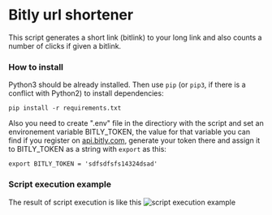 # Bitly url shortener

This script generates a short link (bitlink) to your long link and also counts a number of clicks if given a bitlink.

### How to install

Python3 should be already installed. 
Then use `pip` (or `pip3`, if there is a conflict with Python2) to install dependencies:
```
pip install -r requirements.txt
```

Also you need to create ".env" file in the directiory with the script and set an environement variable BITLY_TOKEN, the value for that variable you can find if you register on [api.bitly.com](https://app.bitly.com/settings/api/), generate your token there and assign it to BITLY_TOKEN as a string with `export` as this: 

```export BITLY_TOKEN = 'sdfsdfsfs14324dsad'```

### Script execution example

The result of script execution is like this ![script execution example](https://bit.ly/3EvY8I2)
